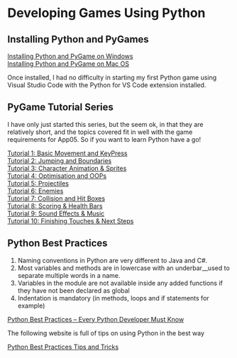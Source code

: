 # Developing Games Using Python

## Installing Python and PyGames
[Installing Python and PyGame on Windows](https://www.youtube.com/watch?v=EKjALzLLgVs&ab_channel=ProgrammingKnowledge2)     
[Installing Python and PyGame on Mac OS](https://www.youtube.com/watch?v=6ajXAqsJ24w&ab_channel=superbanana908)

Once installed, I had no difficulty in starting my first Python game using Visual Studio Code with the Python for VS Code extension installed.

## PyGame Tutorial Series
I have only just started this series, but the seem ok, in that they are relatively short, and the topics covered
fit in well with the game requirements for App05.  So if you want to learn Python have a go!

[Tutorial 1: Basic Movement and KeyPress](https://www.youtube.com/watch?v=i6xMBig-pP4&list=PLzMcBGfZo4-lp3jAExUCewBfMx3UZFkh5&index=1&ab_channel=TechWithTim)     
[Tutorial 2: Jumping and Boundaries](https://www.youtube.com/watch?v=2-DNswzCkqk&list=PLzMcBGfZo4-lp3jAExUCewBfMx3UZFkh5&index=2&ab_channel=TechWithTim)     
[Tutorial 3: Character Animation & Sprites]()    
[Tutorial 4: Optimisation and OOPs]()    
[Tutorial 5: Projectiles]()    
[Tutorial 6: Enemies]()    
[Tutorial 7: Collision and Hit Boxes]()    
[Tutorial 8: Scoring & Health Bars]()    
[Tutorial 9: Sound Effects & Music]()     
[Tutorial 10: Finishing Touches & Next Steps]()

## Python Best Practices

1. Naming conventions in Python are very different to Java and C#.  
2. Most variables and methods are in lowercase with an underbar__used to separate multiple words in a name.  
3. Variables in the module are not available inside any added functions if they have not been declared as global
4. Indentation is mandatory (in methods, loops and if statements for example)

[Python Best Practices – Every Python Developer Must Know](https://data-flair.training/blogs/python-best-practices/)

The following website is full of tips on using Python in the best way   
   
[Python Best Practices Tips and Tricks](https://medium.com/pythonland/30-python-best-practices-tips-and-tricks-19172564f9c)